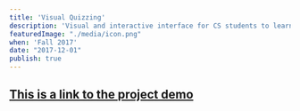 ```yaml
---
title: 'Visual Quizzing'
description: 'Visual and interactive interface for CS students to learn about tree data structures and algorithms'
featuredImage: "./media/icon.png"
when: 'Fall 2017'
date: "2017-12-01"
publish: true
---
```


## [This is a link to the project demo](http://shefalinayak.com/visualquizzing/app/)
